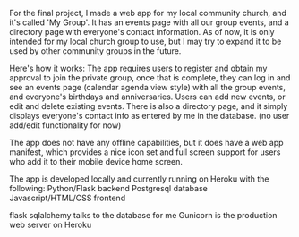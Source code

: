 


For the final project, I made a web app for my local community church, and it's called 'My Group'. It has an events page with all our group events, and a directory page with everyone's contact information. As of now, it is only intended for my local church group to use, but I may try to expand it to be used by other community groups in the future.

Here's how it works: The app requires users to register and obtain my approval to join the private group, once that is complete, they can log in and see an events page (calendar agenda view style) with all the group events, and everyone's birthdays and anniversaries. Users can add new events, or edit and delete existing events.
There is also a directory page, and it simply displays everyone's contact info as entered by me in the database. (no user add/edit functionality for now)

The app does not have any offline capabilities, but it does have a web app manifest, which provides a nice icon set and full screen support for users who add it to their mobile device home screen.


The app is developed locally and currently running on Heroku with the following:
Python/Flask backend
Postgresql database
Javascript/HTML/CSS frontend

flask sqlalchemy talks to the database for me
Gunicorn is the production web server on Heroku
